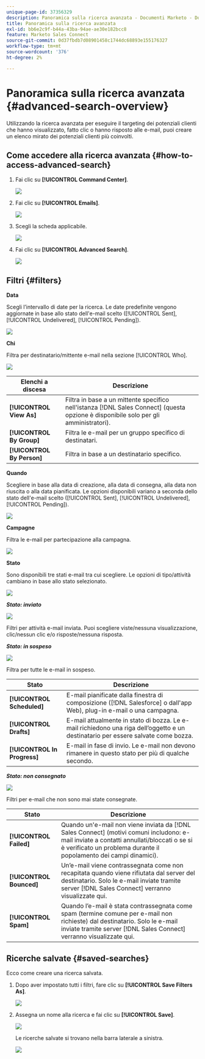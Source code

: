 ```yaml
---
unique-page-id: 37356329
description: Panoramica sulla ricerca avanzata - Documenti Marketo - Documentazione del prodotto
title: Panoramica sulla ricerca avanzata
exl-id: bb6e2c9f-b44a-43ba-94ae-ae30e182bcc8
feature: Marketo Sales Connect
source-git-commit: 0d37fbdb7d08901458c1744dc68893e155176327
workflow-type: tm+mt
source-wordcount: '376'
ht-degree: 2%

---
```


# Panoramica sulla ricerca avanzata {#advanced-search-overview}

Utilizzando la ricerca avanzata per eseguire il targeting dei potenziali clienti che hanno visualizzato, fatto clic o hanno risposto alle e-mail, puoi creare un elenco mirato dei potenziali clienti più coinvolti.

## Come accedere alla ricerca avanzata {#how-to-access-advanced-search}

1. Fai clic su **[!UICONTROL Command Center]**.

   ![](assets/one.png)

1. Fai clic su **[!UICONTROL Emails]**.

   ![](assets/two.png)

1. Scegli la scheda applicabile.

   ![](assets/three.png)

1. Fai clic su **[!UICONTROL Advanced Search]**.

   ![](assets/four.png)

## Filtri {#filters}

**Data**

Scegli l’intervallo di date per la ricerca. Le date predefinite vengono aggiornate in base allo stato dell&#39;e-mail scelto ([!UICONTROL Sent], [!UICONTROL Undelivered], [!UICONTROL Pending]).

![](assets/date.png)

**Chi**

Filtra per destinatario/mittente e-mail nella sezione [!UICONTROL Who].

![](assets/who.png)

| Elenchi a discesa | Descrizione |
|---|---|
| **[!UICONTROL View As]** | Filtra in base a un mittente specifico nell&#39;istanza [!DNL Sales Connect] (questa opzione è disponibile solo per gli amministratori). |
| **[!UICONTROL By Group]** | Filtra le e-mail per un gruppo specifico di destinatari. |
| **[!UICONTROL By Person]** | Filtra in base a un destinatario specifico. |

**Quando**

Scegliere in base alla data di creazione, alla data di consegna, alla data non riuscita o alla data pianificata. Le opzioni disponibili variano a seconda dello stato dell&#39;e-mail scelto ([!UICONTROL Sent], [!UICONTROL Undelivered], [!UICONTROL Pending]).

![](assets/when.png)

**Campagne**

Filtra le e-mail per partecipazione alla campagna.

![](assets/campaigns.png)

**Stato**

Sono disponibili tre stati e-mail tra cui scegliere. Le opzioni di tipo/attività cambiano in base allo stato selezionato.

![](assets/status.png)

***Stato: inviato***

![](assets/status-sent.png)

Filtri per attività e-mail inviata. Puoi scegliere viste/nessuna visualizzazione, clic/nessun clic e/o risposte/nessuna risposta.

***Stato: in sospeso***

![](assets/status-pending.png)

Filtra per tutte le e-mail in sospeso.

| Stato | Descrizione |
|---|---|
| **[!UICONTROL Scheduled]** | E-mail pianificate dalla finestra di composizione ([!DNL Salesforce] o dall&#39;app Web), plug-in e-mail o una campagna. |
| **[!UICONTROL Drafts]** | E-mail attualmente in stato di bozza. Le e-mail richiedono una riga dell’oggetto e un destinatario per essere salvate come bozza. |
| **[!UICONTROL In Progress]** | E-mail in fase di invio. Le e-mail non devono rimanere in questo stato per più di qualche secondo. |

***Stato: non consegnato***

![](assets/status-undelivered.png)

Filtri per e-mail che non sono mai state consegnate.

| Stato | Descrizione |
|---|---|
| **[!UICONTROL Failed]** | Quando un&#39;e-mail non viene inviata da [!DNL Sales Connect] (motivi comuni includono: e-mail inviate a contatti annullati/bloccati o se si è verificato un problema durante il popolamento dei campi dinamici). |
| **[!UICONTROL Bounced]** | Un’e-mail viene contrassegnata come non recapitata quando viene rifiutata dal server del destinatario. Solo le e-mail inviate tramite server [!DNL Sales Connect] verranno visualizzate qui. |
| **[!UICONTROL Spam]** | Quando l’e-mail è stata contrassegnata come spam (termine comune per e-mail non richieste) dal destinatario. Solo le e-mail inviate tramite server [!DNL Sales Connect] verranno visualizzate qui. |

## Ricerche salvate {#saved-searches}

Ecco come creare una ricerca salvata.

1. Dopo aver impostato tutti i filtri, fare clic su **[!UICONTROL Save Filters As]**.

   ![](assets/save-search-1.png)

1. Assegna un nome alla ricerca e fai clic su **[!UICONTROL Save]**.

   ![](assets/save-search-2.png)

   Le ricerche salvate si trovano nella barra laterale a sinistra.

   ![](assets/advanced-search-overview-15.png)
